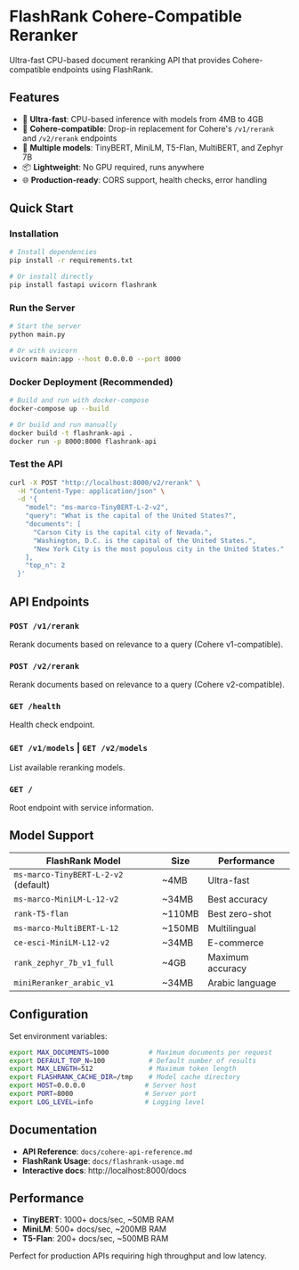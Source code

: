 # FlashRank Cohere-Compatible Reranker

Ultra-fast CPU-based document reranking API that provides Cohere-compatible endpoints using FlashRank.

## Features

- 🚀 **Ultra-fast**: CPU-based inference with models from 4MB to 4GB
- 🔗 **Cohere-compatible**: Drop-in replacement for Cohere's `/v1/rerank` and `/v2/rerank` endpoints
- 🎯 **Multiple models**: TinyBERT, MiniLM, T5-Flan, MultiBERT, and Zephyr 7B
- 📦 **Lightweight**: No GPU required, runs anywhere
- 🌐 **Production-ready**: CORS support, health checks, error handling

## Quick Start

### Installation

```bash
# Install dependencies
pip install -r requirements.txt

# Or install directly
pip install fastapi uvicorn flashrank
```

### Run the Server

```bash
# Start the server
python main.py

# Or with uvicorn
uvicorn main:app --host 0.0.0.0 --port 8000
```

### Docker Deployment (Recommended)

```bash
# Build and run with docker-compose
docker-compose up --build

# Or build and run manually
docker build -t flashrank-api .
docker run -p 8000:8000 flashrank-api
```

### Test the API

```bash
curl -X POST "http://localhost:8000/v2/rerank" \
  -H "Content-Type: application/json" \
  -d '{
    "model": "ms-marco-TinyBERT-L-2-v2",
    "query": "What is the capital of the United States?",
    "documents": [
      "Carson City is the capital city of Nevada.",
      "Washington, D.C. is the capital of the United States.",
      "New York City is the most populous city in the United States."
    ],
    "top_n": 2
  }'
```

## API Endpoints

### `POST /v1/rerank`
Rerank documents based on relevance to a query (Cohere v1-compatible).

### `POST /v2/rerank`
Rerank documents based on relevance to a query (Cohere v2-compatible).

### `GET /health`
Health check endpoint.

### `GET /v1/models` | `GET /v2/models`
List available reranking models.

### `GET /`
Root endpoint with service information.

## Model Support

| FlashRank Model | Size | Performance |
|-----------------|------|-------------|
| `ms-marco-TinyBERT-L-2-v2` (default) | ~4MB | Ultra-fast |
| `ms-marco-MiniLM-L-12-v2` | ~34MB | Best accuracy |
| `rank-T5-flan` | ~110MB | Best zero-shot |
| `ms-marco-MultiBERT-L-12` | ~150MB | Multilingual |
| `ce-esci-MiniLM-L12-v2` | ~34MB | E-commerce |
| `rank_zephyr_7b_v1_full` | ~4GB | Maximum accuracy |
| `miniReranker_arabic_v1` | ~34MB | Arabic language |

## Configuration

Set environment variables:

```bash
export MAX_DOCUMENTS=1000          # Maximum documents per request
export DEFAULT_TOP_N=100           # Default number of results
export MAX_LENGTH=512              # Maximum token length
export FLASHRANK_CACHE_DIR=/tmp    # Model cache directory
export HOST=0.0.0.0               # Server host
export PORT=8000                  # Server port
export LOG_LEVEL=info             # Logging level
```

## Documentation

- **API Reference**: `docs/cohere-api-reference.md`
- **FlashRank Usage**: `docs/flashrank-usage.md`
- **Interactive docs**: http://localhost:8000/docs

## Performance

- **TinyBERT**: 1000+ docs/sec, ~50MB RAM
- **MiniLM**: 500+ docs/sec, ~200MB RAM
- **T5-Flan**: 200+ docs/sec, ~500MB RAM

Perfect for production APIs requiring high throughput and low latency.